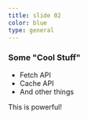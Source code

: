 ```yaml
---
title: slide 02
color: blue
type: general
---
```

### Some "Cool Stuff"

* Fetch API
* Cache API
* And other things

This is powerful!
